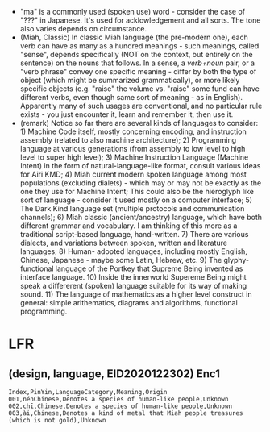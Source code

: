 * "ma" is a commonly used (spoken use) word - consider the case of "???" in Japanese. It's used for acklowledgement and all sorts. The tone also varies depends on circumstance.
* (Miah, Classic) In classic Miah language (the pre-modern one), each verb can have as many as a hundred meanings - such meanings, called "sense", depends specifically (NOT on the context, but entirely on the sentence) on the nouns that follows. In a sense, a *verb+noun* pair, or a "verb phrase" convey one specific meaning - differ by both the type of object (which might be summarized grammatically), or more likely specific objects (e.g. "raise" the volume vs. "raise" some fund can have different verbs, even though same sort of meaning - as in English). Apparently many of such usages are conventional, and no particular rule exists - you just encounter it, learn and remember it, then use it. 
* (remark) Notice so far there are several kinds of languages to consider: 1) Machine Code itself, mostly concerning encoding, and instruction assembly (related to also machine architecture); 2) Programming language at various generations (from assembly to low level to high level to super high level); 3) Machine Instruction Language (Machine Intent) in the form of natural-language-like format, consult various ideas for Airi KMD; 4) Miah current modern spoken language among most populations (excluding dialets) - which may or may not be exactly as the one they use for Machine Intent; This could also be the hieroglyph like sort of language - consider it used mostly on a computer interface; 5) The Dark Kind language set (multiple protocols and communication channels); 6) Miah classic (ancient/ancestry) language, which have both different grammar and vocabulary. I am thinking of this more as a traditional script-based language, hand-written. 7) There are various dialects, and variations between spoken, written and literature languages; 8) Human- adopted languages, including mostly English, Chinese, Japanese - maybe some Latin, Hebrew, etc. 9) The glyphy-functional language of the Portkey that Supreme Being invented as interface language. 10) Inside the innerworld Supereme Being might speak a differerent (spoken) language suitable for its way of making sound. 11) The language of mathematics as a higher level construct in general: simple arithematics, diagrams and algorithms, functional programming.

# LFR

## (design, language, EID2020122302) Enc1

```csv
Index,PinYin,LanguageCategory,Meaning,Origin
001,nénChinese,Denotes a species of human-like people,Unknown
002,chī,Chinese,Denotes a species of human-like people,Unknown
003,ài,Chinese,Denotes a kind of metal that Miah people treasures (which is not gold),Unknown
```